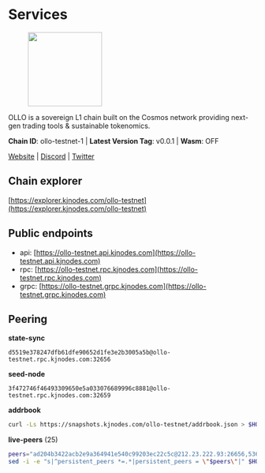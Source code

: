 # Services

<figure><img src="https://raw.githubusercontent.com/kj89/testnet_manuals/main/pingpub/logos/ollo.png" width="150" alt=""><figcaption></figcaption></figure>

OLLO is a sovereign L1 chain built on the Cosmos network providing  next-gen trading tools & sustainable tokenomics.

**Chain ID**: ollo-testnet-1 | **Latest Version Tag**: v0.0.1 | **Wasm**: OFF

[Website](https://www.ollostation.zone) | [Discord](https://discord.com/invite/GxBqZ9mSSm) | [Twitter](https://twitter.com/OLLOStation)




## Chain explorer
[https://explorer.kjnodes.com/ollo-testnet](https://explorer.kjnodes.com/ollo-testnet)

## Public endpoints

* api: [https://ollo-testnet.api.kjnodes.com](https://ollo-testnet.api.kjnodes.com)
* rpc: [https://ollo-testnet.rpc.kjnodes.com](https://ollo-testnet.rpc.kjnodes.com)
* grpc: [https://ollo-testnet.grpc.kjnodes.com](https://ollo-testnet.grpc.kjnodes.com)

## Peering

**state-sync**

```text
d5519e378247dfb61dfe90652d1fe3e2b3005a5b@ollo-testnet.rpc.kjnodes.com:32656
```

**seed-node**

```text
3f472746f46493309650e5a033076689996c8881@ollo-testnet.rpc.kjnodes.com:32659
```

**addrbook**
```bash
curl -Ls https://snapshots.kjnodes.com/ollo-testnet/addrbook.json > $HOME/.ollo/config/addrbook.json
```

**live-peers** (25)
```bash
peers="ad204b3422acb2e9a364941e540c99203ec22c5c@212.23.222.93:26656,536c816c0d32ceb601fcf047284f65dc68c0513a@65.21.134.202:26626,d5519e378247dfb61dfe90652d1fe3e2b3005a5b@65.109.68.190:32656,7dc63d58dccf6777206d5cdbc1ec1b9ba5221bd5@65.108.97.58:15656,2a8f0fada8b8b71b8154cf30ce44aebea1b5fe3d@146.59.116.136:26656,da8d3ca8e1c147f0037b1c43ad3de7174f5ec1b7@209.145.59.224:26656,0f99f7481a1b49701866ddbdfe71dc3b2fd792d8@109.123.244.56:26626,43da48176665407ebbe40f809a0ec2c84ab0579e@65.109.24.121:26656,a553ae4af55d127300dd707a46e715b47a82610a@65.21.131.215:26626,8c4a28db4a9f4a37725d504d6f87fb5e1aee0266@49.12.216.13:46656,dba5e8b41c4e369418f83a449966e4eb7ca05cd4@65.109.23.114:18156,1d576b61c0c56a9b6ef6dabf336fd3cf04c017b1@95.217.223.85:15656,b5f55cfc7b4d19f2dd3cdc71795f5a81e2c67f96@38.242.232.72:26656,9865c6e15faced6643adc228e3a59744e1b4e277@116.203.29.162:46656,d6c5ff021b091a1fd93b9f811cf7fca0d31e8510@65.108.238.61:46656,dd577d8f2e997d7e70495640aff124ddb70d1a21@95.217.192.222:26656,3ea40f63890f10272201edf96d2a49e197e52091@65.108.105.48:18156,595a8418f3f68a499a873148ec19a95b0f34390c@65.109.82.106:32656,141456b9be6a468c262d126a275a804c7799f84a@62.171.143.40:23656,d5a1ea393b79ead8603824f6ad0ceae803f63e34@138.201.204.5:29656,ef8863e006ba8eaea3aa8b780b01b82b401d7bd9@84.46.252.45:56656,517786f9e5e9caf196fed64c2130528e0ef59643@65.109.70.23:18156,5c2a752c9b1952dbed075c56c600c3a79b58c395@195.3.220.135:27006,42beefd08b5f8580177d1506220db3a548090262@65.108.195.29:26116,ade4d8bc8cbe014af6ebdf3cb7b1e9ad36f412c0@176.9.82.221:18156"
sed -i -e "s|^persistent_peers *=.*|persistent_peers = \"$peers\"|" $HOME/.ollo/config/config.toml
```
